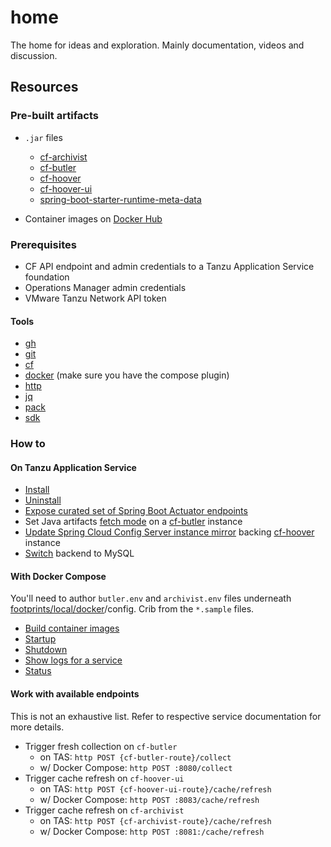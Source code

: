 # home

The home for ideas and exploration.  Mainly documentation, videos and discussion.

## Resources

### Pre-built artifacts

* `.jar` files
  * [cf-archivist](https://github.com/cf-toolsuite/cf-archivist/packages/1895036)
  * [cf-butler](https://github.com/cf-toolsuite/cf-butler/packages/809627)
  * [cf-hoover](https://github.com/cf-toolsuite/cf-hoover/packages/809701)
  * [cf-hoover-ui](https://github.com/cf-toolsuite/cf-hoover-ui/packages/809727)
  * [spring-boot-starter-runtime-meta-data](https://github.com/cf-toolsuite/spring-boot-starter-runtime-metadata/packages/2099270)

* Container images on [Docker Hub](https://hub.docker.com/repositories/cftoolsuite)

### Prerequisites

* CF API endpoint and admin credentials to a Tanzu Application Service foundation
* Operations Manager admin credentials
* VMware Tanzu Network API token

#### Tools

* [gh](https://cli.github.com/)
* [git](https://git-scm.com/downloads)
* [cf](https://docs.cloudfoundry.org/cf-cli/install-go-cli.html)
* [docker](https://docs.docker.com/desktop/) (make sure you have the compose plugin)
* [http](https://httpie.io/)
* [jq](https://github.com/jqlang/jq)
* [pack](https://github.com/buildpacks/pack)
* [sdk](http://sdkman.io)

### How to

#### On Tanzu Application Service

* [Install](scripts/e2e-install.sh)
* [Uninstall](scripts/e2e-uninstall.sh)
* [Expose curated set of Spring Boot Actuator endpoints](scripts/expose-actuator-endpoints.sh)
* Set Java artifacts [fetch mode](scripts/set-java-artifacts-fetch-mode.sh) on a [cf-butler](https://github.com/cf-toolsuite/cf-butler/blob/main/docs/ENDPOINTS.md#java-applications) instance
* [Update Spring Cloud Config Server instance mirror](scripts/update-config-service-mirrors.sh) backing [cf-hoover](https://github.com/cf-toolsuite/cf-hoover?tab=readme-ov-file#minimum-required-keys) instance
* [Switch](scripts/switch-backend-to-mysql.sh) backend to MySQL

#### With Docker Compose

You'll need to author `butler.env` and `archivist.env` files underneath [footprints/local/docker](footprints/local/docker)/config.  Crib from the `*.sample` files.

* [Build container images](scripts/build-container-images.sh)
* [Startup](footprints/local/startup.sh)
* [Shutdown](footprints/local/shutdown.sh)
* [Show logs for a service](footprints/local/show-logs.sh)
* [Status](footprints/local/status.sh)

#### Work with available endpoints

This is not an exhaustive list.  Refer to respective service documentation for more details.

* Trigger fresh collection on `cf-butler`
  * on TAS: `http POST {cf-butler-route}/collect`
  * w/ Docker Compose: `http POST :8080/collect`
* Trigger cache refresh on `cf-hoover-ui`
  * on TAS: `http POST {cf-hoover-ui-route}/cache/refresh`
  * w/ Docker Compose: `http POST :8083/cache/refresh`
* Trigger cache refresh on `cf-archivist`
  * on TAS: `http POST {cf-archivist-route}/cache/refresh`
  * w/ Docker Compose: `http POST :8081:/cache/refresh`
